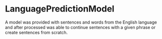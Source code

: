 # LanguagePredictionModel
A model was provided with sentences and words from the English language and after processed was able to continue sentences with a given phrase or create sentences from scratch.
